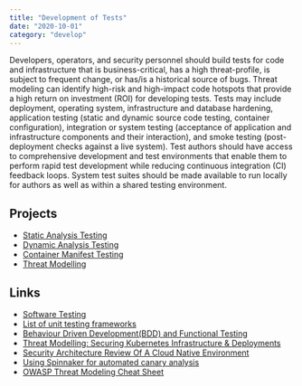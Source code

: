 ```yaml
---
title: "Development of Tests"
date: "2020-10-01"
category: "develop"
---
```


Developers, operators, and security personnel should build tests for code and infrastructure that is business-critical,
has a high threat-profile, is subject to frequent change, or has/is a historical source of bugs.
Threat modeling can identify high-risk and high-impact code hotspots that provide a high return on investment (ROI) for
developing tests. Tests may include deployment, operating system, infrastructure and database hardening, application
testing (static and dynamic source code testing, container configuration),
integration or system testing (acceptance of application and infrastructure components and their interaction),
and smoke testing (post-deployment checks against a live system). Test authors should have access to comprehensive
development and test environments that enable them to perform rapid test development while reducing
continuous integration (CI) feedback loops. System test suites should be made available to run locally for authors as
well as within a shared testing environment.

## Projects
- [Static Analysis Testing](../static-analysis-and-security-testing.md)
- [Dynamic Analysis Testing](../dynamic-analysis.md)
- [Container Manifest Testing](../container-application-manifest.md)
- [Threat Modelling](../threat-modelling.md)

## Links
- [Software Testing](https://en.wikipedia.org/wiki/Software_testing)
- [List of unit testing frameworks](https://en.wikipedia.org/wiki/List_of_unit_testing_frameworks)
- [Behaviour Driven Development(BDD) and Functional Testing](https://medium.com/javascript-scene/behavior-driven-development-bdd-and-functional-testing-62084ad7f1f2)
- [Threat Modelling: Securing Kubernetes Infrastructure & Deployments](https://www.youtube.com/watch?v=_T-5QhZieH8)
- [Security Architecture Review Of A Cloud Native Environment](https://notsosecure.com/security-architecture-review-of-a-cloud-native-environment/)
- [Using Spinnaker for automated canary analysis](https://spinnaker.io/guides/user/canary/)
- [OWASP Threat Modeling Cheat Sheet](https://cheatsheetseries.owasp.org/cheatsheets/Threat_Modeling_Cheat_Sheet.html)
